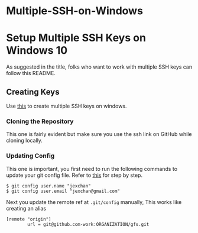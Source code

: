 # Multiple-SSH-on-Windows

# Setup Multiple SSH Keys on Windows 10

As suggested in the title, folks who want to work with multiple SSH keys can follow this README.

## Creating Keys

Use [this](https://www.domstamand.com/managing-multiple-ssh-keys-for-authentication-to-github-on-windows-10/) to create multiple SSH keys on windows.

### Cloning the Repository
This one is fairly evident but make sure you use the ssh link on GitHub while cloning locally.

### Updating Config
This one is important, you first need to run the following commands to update your git config file. Refer to [this](https://gist.github.com/jexchan/2351996) for step by step.

```
$ git config user.name "jexchan"
$ git config user.email "jexchan@gmail.com" 

```
Next you update the remote ref at `.git/config` manually, This works like creating an alias
```
[remote "origin"]
        url = git@github.com-work:ORGANIZATION/gfs.git
```
